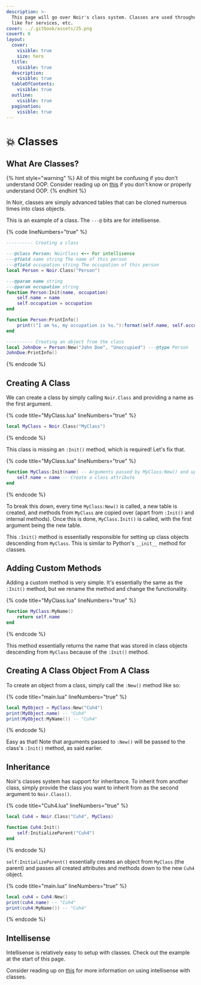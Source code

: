 ```yaml
---
description: >-
  This page will go over Noir's class system. Classes are used throughout Noir,
  like for services, etc.
cover: ../.gitbook/assets/25.png
coverY: 0
layout:
  cover:
    visible: true
    size: hero
  title:
    visible: true
  description:
    visible: true
  tableOfContents:
    visible: true
  outline:
    visible: true
  pagination:
    visible: true
---
```


# 💥 Classes

## What Are Classes?

{% hint style="warning" %}
All of this might be confusing if you don't understand OOP. Consider reading up on [this](https://en.wikipedia.org/wiki/Object-oriented\_programming) if you don't know or properly understand OOP.
{% endhint %}

In Noir, classes are simply advanced tables that can be cloned numerous times into class objects.

This is an example of a class. The `---@` bits are for intellisense.

{% code lineNumbers="true" %}
```lua
---------- Creating a class

---@class Person: NoirClass <-- For intellisense
---@field name string The name of this person
---@field occupation string The occupation of this person
local Person = Noir.Class("Person")

---@param name string
---@param occupation string
function Person:Init(name, occupation)
    self.name = name
    self.occupation = occupation
end

function Person:PrintInfo()
    print(("I am %s, my occupation is %s."):format(self.name, self.occupation))
end

---------- Creating an object from the class
local JohnDoe = Person:New("John Doe", "Unoccupied") ---@type Person
JohnDoe:PrintInfo()
```
{% endcode %}

## Creating A Class

We can create a class by simply calling `Noir.Class` and providing a name as the first argument.

{% code title="MyClass.lua" lineNumbers="true" %}
```lua
local MyClass = Noir.Class("MyClass")
```
{% endcode %}

This class is missing an `:Init()` method, which is required! Let's fix that.

{% code title="MyClass.lua" lineNumbers="true" %}
```lua
function MyClass:Init(name) -- Arguments passed by MyClass:New() end up here
    self.name = name -- Create a class attribute
end
```
{% endcode %}

To break this down, every time `MyClass:New()` is called, a new table is created, and methods from `MyClass` are copied over (apart from `:Init()` and internal methods). Once this is done, `MyClass.Init()` is called, with the first argument being the new table.

This `:Init()` method is essentially responsible for setting up class objects descending from `MyClass`. This is similar to Python's `__init__` method for classes.

## Adding Custom Methods

Adding a custom method is very simple. It's essentially the same as the `:Init()` method, but we rename the method and change the functionality.

{% code title="MyClass.lua" lineNumbers="true" %}
```lua
function MyClass:MyName()
    return self.name
end
```
{% endcode %}

This method essentially returns the name that was stored in class objects descending from `MyClass` because of the `:Init()` method.

## Creating A Class Object From A Class

To create an object from a class, simply call the `:New()` method like so:

{% code title="main.lua" lineNumbers="true" %}
```lua
local MyObject = MyClass:New("Cuh4")
print(MyObject.name) -- "Cuh4"
print(MyObject:MyName()) -- "Cuh4"
```
{% endcode %}

Easy as that! Note that arguments passed to `:New()` will be passed to the class's `:Init()` method, as said earlier.

## Inheritance

Noir's classes system has support for inheritance. To inherit from another class, simply provide the class you want to inherit from as the second argument to `Noir.Class()`.

{% code title="Cuh4.lua" lineNumbers="true" %}
```lua
local Cuh4 = Noir.Class("Cuh4", MyClass)

function Cuh4:Init()
    self:InitializeParent("Cuh4")
end
```
{% endcode %}

`self:InitializeParent()` essentially creates an object from `MyClass` (the parent) and passes all created attributes and methods down to the new `Cuh4` object.

{% code title="main.lua" lineNumbers="true" %}
```lua
local cuh4 = Cuh4:New()
print(cuh4.name) -- "Cuh4"
print(cuh4:MyName()) -- "Cuh4"
```
{% endcode %}

## Intellisense

Intellisense is relatively easy to setup with classes. Check out the example at the start of this page.

Consider reading up on [this](https://luals.github.io/wiki/annotations/#class) for more information on using intellisense with classes.
